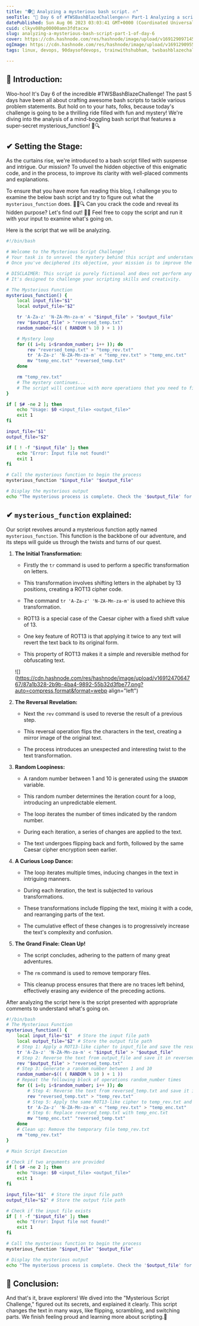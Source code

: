 ```yaml
---
title: "🕵️🔮 Analyzing a mysterious bash script. 🔥"
seoTitle: "🚀 Day 6 of #TWSBashBlazeChallenge🔥🔥 Part-1 Analyzing a script"
datePublished: Sun Aug 06 2023 03:03:41 GMT+0000 (Coordinated Universal Time)
cuid: clkyv08hp00000amn3fdtacxw
slug: analyzing-a-mysterious-bash-script-part-1-of-day-6
cover: https://cdn.hashnode.com/res/hashnode/image/upload/v1691290971455/b48c8219-7777-44b9-ad7d-dfd76276fb36.png
ogImage: https://cdn.hashnode.com/res/hashnode/image/upload/v1691290955216/aa2c5188-0acf-4dd6-858b-d9a18e757267.png
tags: linux, devops, 90daysofdevops, trainwithshubham, twsbashblazechallenge-trainwithshubham

---
```


## **📍 Introduction:**

Woo-hoo! It's Day 6 of the incredible #TWSBashBlazeChallenge! The past 5 days have been all about crafting awesome bash scripts to tackle various problem statements. But hold on to your hats, folks, because today's challenge is going to be a thrilling ride filled with fun and mystery! We're diving into the analysis of a mind-boggling bash script that features a super-secret mysterious\_function! 🎉🔍

## ✔ Setting the Stage:

As the curtains rise, we're introduced to a bash script filled with suspense and intrigue. Our mission? To unveil the hidden objective of this enigmatic code, and in the process, to improve its clarity with well-placed comments and explanations.

To ensure that you have more fun reading this blog, I challenge you to examine the below bash script and try to figure out what the `mysterious_function` does. 🕵️‍♀️🔍 Can you crack the code and reveal its hidden purpose? Let's find out! 🚀🎊 Feel free to copy the script and run it with your input to examine what's going on.

Here is the script that we will be analyzing.

```bash
#!/bin/bash

# Welcome to the Mysterious Script Challenge!
# Your task is to unravel the mystery behind this script and understand what it does.
# Once you've deciphered its objective, your mission is to improve the script by adding comments and explanations for clarity.

# DISCLAIMER: This script is purely fictional and does not perform any harmful actions.
# It's designed to challenge your scripting skills and creativity.

# The Mysterious Function
mysterious_function() {
    local input_file="$1"
    local output_file="$2"

    tr 'A-Za-z' 'N-ZA-Mn-za-m' < "$input_file" > "$output_file"
    rev "$output_file" > "reversed_temp.txt"
    random_number=$(( ( RANDOM % 10 ) + 1 ))

    # Mystery loop
    for (( i=0; i<$random_number; i++ )); do 
        rev "reversed_temp.txt" > "temp_rev.txt"
        tr 'A-Za-z' 'N-ZA-Mn-za-m' < "temp_rev.txt" > "temp_enc.txt"
        mv "temp_enc.txt" "reversed_temp.txt"
    done

    rm "temp_rev.txt"
    # The mystery continues...
    # The script will continue with more operations that you need to figure out!
}

if [ $# -ne 2 ]; then
    echo "Usage: $0 <input_file> <output_file>"
    exit 1
fi

input_file="$1"
output_file="$2"

if [ ! -f "$input_file" ]; then
    echo "Error: Input file not found!"
    exit 1
fi

# Call the mysterious function to begin the process
mysterious_function "$input_file" "$output_file"

# Display the mysterious output
echo "The mysterious process is complete. Check the '$output_file' for the result!"
```

## ✔ `mysterious_function` **explained:**

Our script revolves around a mysterious function aptly named `mysterious_function`. This function is the backbone of our adventure, and its steps will guide us through the twists and turns of our quest.

1. **The Initial Transformation:**
    
    * Firstly the `tr` command is used to perform a specific transformation on letters.
        
    * This transformation involves shifting letters in the alphabet by 13 positions, creating a ROT13 cipher code.
        
    * The command `tr 'A-Za-z' 'N-ZA-Mn-za-m'` is used to achieve this transformation.
        
    * ROT13 is a special case of the Caesar cipher with a fixed shift value of 13.
        
    * One key feature of ROT13 is that applying it twice to any text will revert the text back to its original form.
        
    * This property of ROT13 makes it a simple and reversible method for obfuscating text.
        
    
    ![](https://cdn.hashnode.com/res/hashnode/image/upload/v1691247064767/87a1b328-2b9b-4ba4-9892-55b32d3fbe77.png?auto=compress,format&format=webp align="left")
    
2. **The Reversal Revelation:**
    
    * Next the `rev` command is used to reverse the result of a previous step.
        
    * This reversal operation flips the characters in the text, creating a mirror image of the original text.
        
    * The process introduces an unexpected and interesting twist to the text transformation.
        
3. **Random Loopiness:**
    
    * A random number between 1 and 10 is generated using the `$RANDOM` variable.
        
    * This random number determines the iteration count for a loop, introducing an unpredictable element.
        
    * The loop iterates the number of times indicated by the random number.
        
    * During each iteration, a series of changes are applied to the text.
        
    * The text undergoes flipping back and forth, followed by the same Caesar cipher encryption seen earlier.
        
4. **A Curious Loop Dance:**
    
    * The loop iterates multiple times, inducing changes in the text in intriguing manners.
        
    * During each iteration, the text is subjected to various transformations.
        
    * These transformations include flipping the text, mixing it with a code, and rearranging parts of the text.
        
    * The cumulative effect of these changes is to progressively increase the text's complexity and confusion.
        
5. **The Grand Finale: Clean Up!**
    
    * The script concludes, adhering to the pattern of many great adventures.
        
    * The `rm` command is used to remove temporary files.
        
    * This cleanup process ensures that there are no traces left behind, effectively erasing any evidence of the preceding actions.
        

After analyzing the script here is the script presented with appropriate comments to understand what's going on.

```bash
#!/bin/bash
# The Mysterious Function
mysterious_function() {
    local input_file="$1"  # Store the input file path
    local output_file="$2" # Store the output file path
    # Step 1: Apply a ROT13-like cipher to input_file and save the result in output_file
    tr 'A-Za-z' 'N-ZA-Mn-za-m' < "$input_file" > "$output_file"
    # Step 2: Reverse the text from output_file and save it in reversed_temp.txt
    rev "$output_file" > "reversed_temp.txt"
    # Step 3: Generate a random number between 1 and 10
    random_number=$(( ( RANDOM % 10 ) + 1 ))
    # Repeat the following block of operations random_number times
    for (( i=0; i<$random_number; i++ )); do
        # Step 4: Reverse the text from reversed_temp.txt and save it in temp_rev.txt
        rev "reversed_temp.txt" > "temp_rev.txt"
        # Step 5: Apply the same ROT13-like cipher to temp_rev.txt and save it in temp_enc.txt
        tr 'A-Za-z' 'N-ZA-Mn-za-m' < "temp_rev.txt" > "temp_enc.txt"
        # Step 6: Replace reversed_temp.txt with temp_enc.txt
        mv "temp_enc.txt" "reversed_temp.txt"
    done
    # Clean up: Remove the temporary file temp_rev.txt
    rm "temp_rev.txt"
}

# Main Script Execution

# Check if two arguments are provided
if [ $# -ne 2 ]; then
    echo "Usage: $0 <input_file> <output_file>"
    exit 1
fi

input_file="$1"  # Store the input file path
output_file="$2" # Store the output file path

# Check if the input file exists
if [ ! -f "$input_file" ]; then
    echo "Error: Input file not found!"
    exit 1
fi

# Call the mysterious function to begin the process
mysterious_function "$input_file" "$output_file"

# Display the mysterious output
echo "The mysterious process is complete. Check the '$output_file' for the result!"
```

## **📍 Conclusion:**

And that's it, brave explorers! We dived into the "Mysterious Script Challenge," figured out its secrets, and explained it clearly. This script changes the text in many ways, like flipping, scrambling, and switching parts. We finish feeling proud and learning more about scripting.🚀